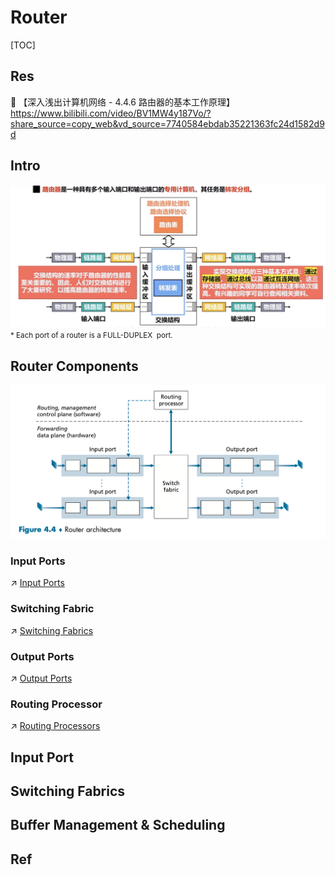# Router

[TOC]



## Res
🔗 【深入浅出计算机网络 - 4.4.6 路由器的基本工作原理】 https://www.bilibili.com/video/BV1MW4y187Vo/?share_source=copy_web&vd_source=7740584ebdab35221363fc24d1582d9d


## Intro
![Screenshot 2022-11-20 at 2.10.30 PM](../../../../../../Assets/Pics/Screenshot%202022-11-20%20at%202.10.30%20PM.png)
<small>* Each port of a router is a FULL-DUPLEX  port. </small>



## Router Components
![](../../../../../../Assets/Pics/Screenshot%202023-05-06%20at%2010.30.01%20AM.png)

### Input Ports
↗ [Input Ports](Input%20Ports.md)

### Switching Fabric
↗ [Switching Fabrics](Switching%20Fabrics.md)

### Output Ports
↗ [Output Ports](Output%20Ports.md)

### Routing Processor
↗ [Routing Processors](Routing%20Processors.md)




## Input Port 



## Switching Fabrics



## Buffer Management & Scheduling


## Ref

